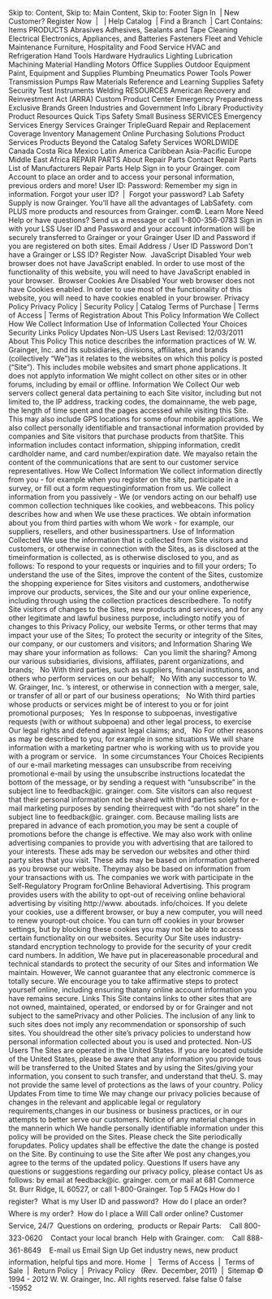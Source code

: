 Skip to: Content, Skip to: Main Content, Skip to: Footer Sign In  | New Customer? Register Now  |   | Help Catalog  | Find a Branch  | Cart Contains: Items PRODUCTS Abrasives Adhesives, Sealants and Tape Cleaning Electrical Electronics, Appliances, and Batteries Fasteners Fleet and Vehicle Maintenance Furniture, Hospitality and Food Service HVAC and Refrigeration Hand Tools Hardware Hydraulics Lighting Lubrication Machining Material Handling Motors Office Supplies Outdoor Equipment Paint, Equipment and Supplies Plumbing Pneumatics Power Tools Power Transmission Pumps Raw Materials Reference and Learning Supplies Safety Security Test Instruments Welding RESOURCES American Recovery and Reinvestment Act (ARRA) Custom Product Center Emergency Preparedness Exclusive Brands Green Industries and Government Info Library Productivity Product Resources Quick Tips Safety Small Business SERVICES Emergency Services Energy Services Grainger TripleGuard Repair and Replacement Coverage Inventory Management Online Purchasing Solutions Product Services Products Beyond the Catalog Safety Services WORLDWIDE Canada Costa Rica Mexico Latin America Caribbean Asia-Pacific Europe Middle East Africa REPAIR PARTS About Repair Parts Contact Repair Parts List of Manufacturers Repair Parts Help Sign in to your Grainger. com Account to place an order and to access your personal information, previous orders and more! User ID: Password: Remember my sign in information. Forgot your user ID?  |  Forgot your password? Lab Safety Supply is now Grainger. You'll have all the advantages of LabSafety. com PLUS more products and resources from Grainger. com©. Learn More Need Help or have questions? Send us a message or call 1-800-356-0783 Sign in with your LSS User ID and Password and your account information will be securely transferred to Grainger or your Grainger User ID and Password if you are registered on both sites. Email Address / User ID Password Don't have a Grainger or LSS ID? Register Now.  JavaScript Disabled Your web browser does not have JavaScript enabled. In order to use most of the functionality of this website, you will need to have JavaScript enabled in your browser.  Browser Cookies Are Disabled Your web browser does not have Cookies enabled. In order to use most of the functionality of this website, you will need to have cookies enabled in your browser. Privacy Policy Privacy Policy | Security Policy | Catalog Terms of Purchase | Terms of Access | Terms of Registration About This Policy Information We Collect How We Collect Information Use of Information Collected Your Choices Security Links Policy Updates Non-US Users Last Revised: 12/03/2011 About This Policy This notice describes the information practices of W. W. Grainger, Inc. and its subsidiaries, divisions, affiliates, and brands (collectively “We”)as it relates to the websites on which this policy is posted (“Site”). This includes mobile websites and smart phone applications. It does not applyto information We might collect on other sites or in other forums, including by email or offline. Information We Collect Our web servers collect general data pertaining to each Site visitor, including but not limited to, the IP address, tracking codes, the domainname, the web page, the length of time spent and the pages accessed while visiting this Site. This may also include GPS locations for some ofour mobile applications. We also collect personally identifiable and transactional information provided by companies and Site visitors that purchase products from thatSite. This information includes contact information, shipping information, credit cardholder name, and card number/expiration date. We mayalso retain the content of the communications that are sent to our customer service representatives. How We Collect Information We collect information directly from you - for example when you register on the site, participate in a survey, or fill out a form requestinginformation from us. We collect information from you passively - We (or vendors acting on our behalf) use common collection techniques like cookies, and webbeacons. This policy describes how and when We use these practices. We obtain information about you from third parties with whom We work - for example, our suppliers, resellers, and other businesspartners. Use of Information Collected We use the information that is collected from Site visitors and customers, or otherwise in connection with the Sites, as is disclosed at the timeinformation is collected, as is otherwise disclosed to you, and as follows: To respond to your requests or inquiries and to fill your orders; To understand the use of the Sites, improve the content of the Sites, customize the shopping experience for Sites visitors and customers, andotherwise improve our products, services, the Site and our your online experience, including through using the collection practices describedhere. To notify Site visitors of changes to the Sites, new products and services, and for any other legitimate and lawful business purpose, includingto notify you of changes to this Privacy Policy, our website Terms, or other terms that may impact your use of the Sites; To protect the security or integrity of the Sites, our company, or our customers and visitors; and Information Sharing We may share your information as follows:   Can you limit the sharing? Among our various subsidiaries, divisions, affiliates, parent organizations, and brands;   No With third parties, such as suppliers, financial institutions, and others who perform services on our behalf;   No With any successor to W. W. Grainger, Inc. ’s interest, or otherwise in connection with a merger, sale, or transfer of all or part of our business operations;   No With third parties whose products or services might be of interest to you or for joint promotional purposes;   Yes In response to subpoenas, investigative requests (with or without subpoena) and other legal process, to exercise Our legal rights and defend against legal claims; and,   No For other reasons as may be described to you, for example in some situations We will share information with a marketing partner who is working with us to provide you with a program or service.   In some circumstances Your Choices Recipients of our e-mail marketing messages can unsubscribe from receiving promotional e-mail by using the unsubscribe instructions locatedat the bottom of the message, or by sending a request with “unsubscribe” in the subject line to feedback@ic. grainger. com. Site visitors can also request that their personal information not be shared with third parties solely for e-mail marketing purposes by sending theirrequest with “do not share” in the subject line to feedback@ic. grainger. com. Because mailing lists are prepared in advance of each promotion,you may be sent a couple of promotions before the change is effective. We may also work with online advertising companies to provide you with advertising that are tailored to your interests. These ads may be servedon our websites and other third party sites that you visit. These ads may be based on information gathered as you browse our website. Theymay also be based on information from your transactions with us. The companies we work with participate in the Self-Regulatory Program forOnline Behavioral Advertising. This program provides users with the ability to opt-out of receiving online behavioral advertising by visiting http://www. aboutads. info/choices. If you delete your cookies, use a different browser, or buy a new computer, you will need to renew youropt-out choice. You can turn off cookies in your browser settings, but by blocking these cookies you may not be able to access certain functionality on our websites. Security Our Site uses industry-standard encryption technology to provide for the security of your credit card numbers. In addition, We have put in placereasonable procedural and technical standards to protect the security of our Sites and information We maintain. However, We cannot guarantee that any electronic commerce is totally secure. We encourage you to take affirmative steps to protect yourself online, including ensuring thatany online account information you have remains secure. Links This Site contains links to other sites that are not owned, maintained, operated, or endorsed by or for Grainger and not subject to the samePrivacy and other Policies. The inclusion of any link to such sites does not imply any recommendation or sponsorship of such sites. You shouldread the other site’s privacy policies to understand how personal information collected about you is used and protected. Non-US Users The Sites are operated in the United States. If you are located outside of the United States, please be aware that any information you provide tous will be transferred to the United States and by using the Sites/giving your information, you consent to such transfer, and understand that theU. S. may not provide the same level of protections as the laws of your country. Policy Updates From time to time We may change our privacy policies because of changes in the relevant and applicable legal or regulatory requirements,changes in our business or business practices, or in our attempts to better serve our customers. Notice of any material changes in the mannerin which We handle personally identifiable information under this policy will be provided on the Sites. Please check the Site periodically forupdates. Policy updates shall be effective the date the change is posted on the Site. By continuing to use the Site after We post any changes,you agree to the terms of the updated policy. Questions If users have any questions or suggestions regarding our privacy policy, please contact Us as follows: by email at feedback@ic. grainger. com,or mail at 681 Commerce St. Burr Ridge, IL 60527, or call 1-800-Grainger. Top 5 FAQs How do I register?  What is my User ID and password?  How do I place an order?  Where is my order?  How do I place a Will Call order online? Customer Service, 24/7  Questions on ordering,  products or Repair Parts:    Call 800-323-0620    Contact your local branch  Help with Grainger. com:    Call 888-361-8649    E-mail us Email Sign Up Get industry news, new product information, helpful tips and more. Home  |   Terms of Access  |  Terms of Sale  |  Return Policy  |  Privacy Policy   (Rev.  December, 2011)  |  Sitemap © 1994 - 2012 W. W. Grainger, Inc. All rights reserved. false false 0 false -15952